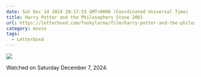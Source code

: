 ```yaml
---
date: Sat Dec 14 2024 20:17:53 GMT+0000 (Coordinated Universal Time)
title: Harry Potter and the Philosophers Stone 2001
url: https://letterboxd.com/funkylarma/film/harry-potter-and-the-philosophers-stone/
category: movie
tags:
  - Letterboxd
---
```


![](https://a.ltrbxd.com/resized/sm/upload/5t/cj/6w/6e/harrypotter2-0-600-0-900-crop.jpg?v=0053b4ed93)

Watched on Saturday December 7, 2024.
